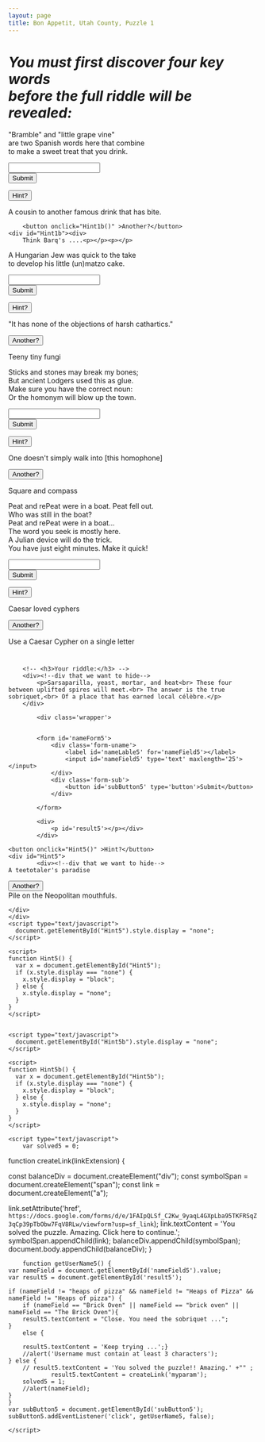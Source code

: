 ```yaml
---
layout: page
title: Bon Appetit, Utah County, Puzzle 1
---
```



<h1><i>You must first discover four key words<br> before the full riddle will be revealed: </i></h1>

           
            
<!-- Clue and solution -->

<p>"Bramble" and "little grape vine"<br>
are two Spanish words here that combine<br>
to make a sweet treat that you drink.
</p>


<div class='wrapper'>
<form id='nameForm1'>
<div class='form-uname'>
    <label id='nameLable1' for='nameField1'></label>
    <input id='nameField1' type='text' maxlength='15'>
</div>
<div class='form-sub'>
    <button id='subButton1' type='button'>Submit</button>
</div>
</form>

<div>
    <p id='result1'></p></div>
</div>




<script type="text/javascript">
	var solved1 = 0;

	function getUserName1() {
var nameField = document.getElementById('nameField1').value;
var result1 = document.getElementById('result1');

if (nameField != "Sarsaparilla" && nameField != "sarsaparilla" ) {
    result1.textContent = 'Keep trying ...';
    //alert('Username must contain at least 1 characters');
} else {
    result1.textContent = 'Correct!' + "";
    solved1 = 1;
    //alert(nameField);
}
}
var subButton1 = document.getElementById('subButton1');
subButton1.addEventListener('click', getUserName1, false); 

</script>

<p>
		<button onclick="Hint1()" >Hint?</button>
		<div id="Hint1"><div>
		<p>A cousin to another famous drink that has bite.
</p>

		<button onclick="Hint1b()" >Another?</button>
	<div id="Hint1b"><div>
		Think Barq's ....<p></p><p></p>
</div>
</div>



<script type="text/javascript">
  document.getElementById("Hint1").style.display = "none";
</script>

<script>
function Hint1() {
  var x = document.getElementById("Hint1");
  if (x.style.display === "none") {
    x.style.display = "block";
  } else {
    x.style.display = "none";
  }
}
</script>


<script type="text/javascript">
  document.getElementById("Hint1b").style.display = "none";
</script>

<script>

function Hint1b() {
  var x = document.getElementById("Hint1b");
  if (x.style.display === "none") {
    x.style.display = "block";
  } else {
    x.style.display = "none";
  }
}
</script>



</div>
    </div>








<p>A Hungarian Jew was quick to the take<br>
to develop his little (un)matzo cake.
</p>



<div class='wrapper'>
<form id='nameForm2'>
<div class='form-uname'>
    <label id='nameLable2' for='nameField2'></label>
    <input id='nameField2' type='text' maxlength='25'></input>
</div>
<div class='form-sub'>
    <button id='subButton2' type='button'>Submit</button>
</div>
</form>

<div>
    <p id='result2'></p></div>
</div>




<script type="text/javascript">
	var solved2 = 0;

	function getUserName2() {
var nameField = document.getElementById('nameField2').value;
var result2 = document.getElementById('result2');

if (nameField != "yeast" && nameField != "Yeast" ) {
    result2.textContent = 'Keep trying ...';
    //alert('Username must contain at least 2 characters');
} else {
    result2.textContent = 'Correct!' + "";
    solved2 = 1;
    //alert(nameField);
}
}
var subButton2 = document.getElementById('subButton2');
subButton2.addEventListener('click', getUserName2, false); 
</script>


<button onclick="Hint2()" >Hint?</button>
<p></p>
<div id="Hint2">
		<div><!--div that we want to hide-->
"It has none of the objections of harsh cathartics."<p></p>

<button onclick="Hint2b()" >Another?</button>
<p></p>
<div id="Hint2b">
		<div><!--div that we want to hide-->
Teeny tiny fungi<p></p>

</div>
</div>


</div>
</div>
<script type="text/javascript">
  document.getElementById("Hint2").style.display = "none";
</script>

<script>
function Hint2() {
  var x = document.getElementById("Hint2");
  if (x.style.display === "none") {
    x.style.display = "block";
  } else {
    x.style.display = "none";
  }
}
</script>

<script type="text/javascript">
  document.getElementById("Hint2b").style.display = "none";
</script>

<script>
function Hint2b() {
  var x = document.getElementById("Hint2b");
  if (x.style.display === "none") {
    x.style.display = "block";
  } else {
    x.style.display = "none";
  }
}
</script>


</div>
</div>


<p>
Sticks and stones may break my bones;<br>
But ancient Lodgers used this as glue.<br>
Make sure you have the correct noun:<br>
Or the homonym will blow up the town.<br>
</p>
</div>

<div class='wrapper'>
<form id='nameForm3'>
<div class='form-uname'>
    <label id='nameLable3' for='nameField3'></label>
    <input id='nameField3' type='text' maxlength='25'></input>
</div>
<div class='form-sub'>
    <button id='subButton3' type='button'>Submit</button>
</div>
</form>

<div>
    <p id='result3'></p></div>
</div>

<script type="text/javascript">
	var solved3 = 0;

	function getUserName3() {
var nameField = document.getElementById('nameField3').value;
var result3 = document.getElementById('result3');


if (nameField != "Mortar" && nameField != "mortar" ) {
    result3.textContent = 'Keep trying ...';
    //alert('Username must contain at least 3 characters');
} else {
    result3.textContent = 'Correct!' + "";
        solved3 = 1;

    //alert(nameField);
}
}
var subButton3 = document.getElementById('subButton3');
subButton3.addEventListener('click', getUserName3, false); 
</script>

</div>

<button onclick="Hint3()" >Hint?</button>

<div id="Hint3">
		<div><!--div that we want to hide-->
One doesn't simply walk into [this homophone] <p></p>


<button onclick="Hint3b()" >Another?</button>

<div id="Hint3b">
		<div><!--div that we want to hide-->
Square and compass
</div>





</div>
</div>
<script type="text/javascript">
  document.getElementById("Hint3").style.display = "none";
</script>

<script>
function Hint3() {
  var x = document.getElementById("Hint3");
  if (x.style.display === "none") {
    x.style.display = "block";
  } else {
    x.style.display = "none";
  }
}
</script>


<script type="text/javascript">
  document.getElementById("Hint3b").style.display = "none";
</script>

<script>
function Hint3b() {
  var x = document.getElementById("Hint3b");
  if (x.style.display === "none") {
    x.style.display = "block";
  } else {
    x.style.display = "none";
  }
}
</script>


</div>
</div>



<p>
Peat and rePeat were in a boat. Peat fell out.<br>
Who was still in the boat?<br>
Peat and rePeat were in a boat...<br>
The word you seek is mostly here. <br>
A Julian device will do the trick. <br>
You have just eight minutes. Make it quick!
</p>
</div>

</div>

<div class='wrapper'>
<form id='nameForm4'>
<div class='form-uname'>
    <label id='nameLable4' for='nameField4'></label>
    <input id='nameField4' type='text' maxlength='25'></input>
</div>
<div class='form-sub'>
    <button id='subButton4' type='button'>Submit</button>
</div>
</form>

<div>
    <p id='result4'></p></div>
</div>

<script type="text/javascript">
	var solved4 = 0;

	function getUserName4() {
var nameField = document.getElementById('nameField4').value;
var result4 = document.getElementById('result4');

if (nameField != "Heat" && nameField != "heat" ) {
    result4.textContent = 'Keep trying ...';
    //alert('Username must contain at least 3 characters');
} else {
    result4.textContent = 'Correct!' + "";
    solved4 = 1;
    //alert(nameField);
}
}
var subButton4 = document.getElementById('subButton4');
subButton4.addEventListener('click', getUserName4, false); 

</script>
</div>

<button onclick="Hint4()" >Hint?</button>
<p></p>
<div id="Hint4">
		<div><!--div that we want to hide-->
Caesar loved cyphers<p></p>

<button onclick="Hint4b()" >Another?</button>
<p></p>
<div id="Hint4b">
		<div><!--div that we want to hide-->
Use a Caesar Cypher on a single letter<p></p>







</div>
</div>





<script type="text/javascript">
  document.getElementById("Hint4").style.display = "none";
</script>

<script>
function Hint4() {
  var x = document.getElementById("Hint4");
  if (x.style.display === "none") {
    x.style.display = "block";
  } else {
    x.style.display = "none";
  }
}
</script>




<script type="text/javascript">
  document.getElementById("Hint4b").style.display = "none";
</script>

<script>
function Hint4b() {
  var x = document.getElementById("Hint4b");
  if (x.style.display === "none") {
    x.style.display = "block";
  } else {
    x.style.display = "none";
  }
}
</script>


</div></div>



</div>




<!-- Get the overall answer -->


</div>

<div> <h1 id='overallresult'></h1>






<div id="theAnswer">

<div id="poem"><!--div that we want to hide-->


		<!-- <h3>Your riddle:</h3> -->
		<div><!--div that we want to hide-->
			<p>Sarsaparilla, yeast, mortar, and heat<br> These four between uplifted spires will meet.<br> The answer is the true sobriquet,<br> Of a place that has earned local célèbre.</p>
		</div>

			<div class='wrapper'>
			

			<form id='nameForm5'>
				<div class='form-uname'>
				    <label id='nameLable5' for='nameField5'></label>
				    <input id='nameField5' type='text' maxlength='25'></input>
				</div>
				<div class='form-sub'>
				    <button id='subButton5' type='button'>Submit</button>
				</div>
				
			</form>

			<div>
			    <p id='result5'></p></div>
			</div>

</div> 
<!-- is this the weapper or the column? -->

	<button onclick="Hint5()" >Hint?</button>
	<div id="Hint5">
			<div><!--div that we want to hide-->
	A teetotaler's paradise 
<p></p>
<button onclick="Hint5b()" >Another?</button>
	<div id="Hint5b">
			<div><!--div that we want to hide-->
	Pile on the Neopolitan mouthfuls.




	</div>
	</div>
	<script type="text/javascript">
	  document.getElementById("Hint5").style.display = "none";
	</script>

	<script>
	function Hint5() {
	  var x = document.getElementById("Hint5");
	  if (x.style.display === "none") {
	    x.style.display = "block";
	  } else {
	    x.style.display = "none";
	  }
	}
	</script>


	<script type="text/javascript">
	  document.getElementById("Hint5b").style.display = "none";
	</script>

	<script>
	function Hint5b() {
	  var x = document.getElementById("Hint5b");
	  if (x.style.display === "none") {
	    x.style.display = "block";
	  } else {
	    x.style.display = "none";
	  }
	}
	</script>

	<script type="text/javascript">
		var solved5 = 0;



function createLink(linkExtension) {

  const balanceDiv = document.createElement("div");
  const symbolSpan = document.createElement("span");
  const link = document.createElement("a");

  link.setAttribute('href', `https://docs.google.com/forms/d/e/1FAIpQLSf_C2Kw_9yaqL4GXpLba95TKFRSqZ3qCp39pTbObw7FqV8RLw/viewform?usp=sf_link`);
  link.textContent = 'You solved the puzzle. Amazing. Click here to continue.';
  symbolSpan.appendChild(link);
  balanceDiv.appendChild(symbolSpan);
  document.body.appendChild(balanceDiv);
}


		function getUserName5() {
	var nameField = document.getElementById('nameField5').value;
	var result5 = document.getElementById('result5');

	if (nameField != "heaps of pizza" && nameField != "Heaps of Pizza" && nameField != "Heaps of pizza") {
		if (nameField == "Brick Oven" || nameField == "brick oven" || nameField == "The Brick Oven"){
		result5.textContent = "Close. You need the sobriquet ...";
	}
		else {

	    result5.textContent = 'Keep trying ...';}
	    //alert('Username must contain at least 3 characters');
	} else {
	    // result5.textContent = 'You solved the puzzle!! Amazing.' +"" ;
	    	    result5.textContent = createLink('myparam');
	    solved5 = 1;
	    //alert(nameField);
	}
	}
	var subButton5 = document.getElementById('subButton5');
	subButton5.addEventListener('click', getUserName5, false); 

	</script>

</div>


</div>


</div>
</div>






</div><!--end div_text_container-->






<script type="text/javascript">

// function demoDisplay() {
  document.getElementById("theAnswer").style.display = "none";
// }
</script>


<script type="text/javascript">
	function getoverallsolution() {
		var overallresult = document.getElementById('overallresult');
		// solved1 = 1;
		// solved2 = 1;
		// solved3 = 1;
		// solved4 = 1;
if (solved1 == 1 && solved2 == 1 && solved3 == 1 && solved4 == 1) {
	overallresult.textContent =  "Congratulations for solving these puzzles. Your next test is below!";
	   document.getElementById("theAnswer").style.display = "block";

}

}

subButton1.addEventListener('click', getoverallsolution, false); 
subButton2.addEventListener('click', getoverallsolution, false); 
subButton3.addEventListener('click', getoverallsolution, false); 
subButton4.addEventListener('click', getoverallsolution, false); 

</script>



